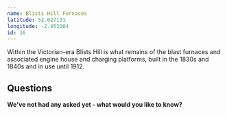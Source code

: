 ```yaml
---
name: Blists Hill Furnaces
latitude: 52.627131
longitude: -2.453164
id: 16
---
```


Within the Victorian-era Blists Hill is what remains of the blast furnaces and associated engine house and charging platforms, built in the 1830s and 1840s and in use until 1912.

## Questions

**We've not had any asked yet - what would you like to know?**
